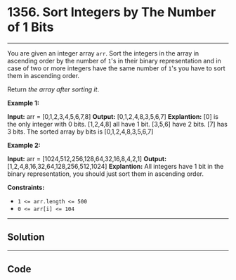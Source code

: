 # 1356. Sort Integers by The Number of 1 Bits

---

You are given an integer array `arr`. Sort the integers in the array in ascending order by the number of `1`'s in their binary representation and in case of two or more integers have the same number of `1`'s you have to sort them in ascending order.

Return _the array after sorting it_.

 

**Example 1:**


**Input:** arr = [0,1,2,3,4,5,6,7,8]
**Output:** [0,1,2,4,8,3,5,6,7]
**Explantion:** [0] is the only integer with 0 bits.
[1,2,4,8] all have 1 bit.
[3,5,6] have 2 bits.
[7] has 3 bits.
The sorted array by bits is [0,1,2,4,8,3,5,6,7]


**Example 2:**


**Input:** arr = [1024,512,256,128,64,32,16,8,4,2,1]
**Output:** [1,2,4,8,16,32,64,128,256,512,1024]
**Explantion:** All integers have 1 bit in the binary representation, you should just sort them in ascending order.


 

**Constraints:**

  * `1 <= arr.length <= 500`
  * `0 <= arr[i] <= 104`

---

## Solution



---

## Code
```python


```